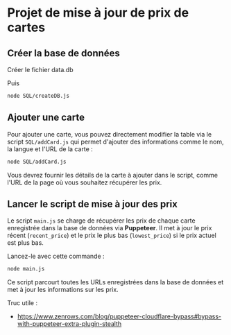 # Projet de mise à jour de prix de cartes

## Créer la base de données

Créer le fichier data.db

Puis 
```bash
node SQL/createDB.js
```

## Ajouter une carte

Pour ajouter une carte, vous pouvez directement modifier la table via le script `SQL/addCard.js` qui permet d'ajouter des informations comme le nom, la langue et l'URL de la carte :

```bash
node SQL/addCard.js
```

Vous devrez fournir les détails de la carte à ajouter dans le script, comme l'URL de la page où vous souhaitez récupérer les prix.

## Lancer le script de mise à jour des prix

Le script `main.js` se charge de récupérer les prix de chaque carte enregistrée dans la base de données via **Puppeteer**. Il met à jour le prix récent (`recent_price`) et le prix le plus bas (`lowest_price`) si le prix actuel est plus bas.

Lancez-le avec cette commande :

```bash
node main.js
```

Ce script parcourt toutes les URLs enregistrées dans la base de données et met à jour les informations sur les prix.

Truc utile :
- https://www.zenrows.com/blog/puppeteer-cloudflare-bypass#bypass-with-puppeteer-extra-plugin-stealth